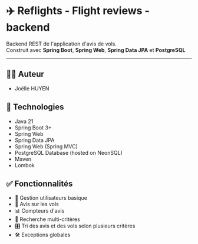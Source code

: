 # ✈️ Reflights - Flight reviews - backend

Backend REST de l'application d'avis de vols.  
Construit avec **Spring Boot**, **Spring Web**, **Spring Data JPA** et **PostgreSQL**

---
## 👩‍💻 Auteur

- Joëlle HUYEN

## 🚀 Technologies

- Java 21
- Spring Boot 3+
- Spring Web
- Spring Data JPA
- Spring Web (Spring MVC)
- PostgreSQL Database (hosted on NeonSQL)
- Maven
- Lombok

## ✅ Fonctionnalités

- 🔐 Gestion utilisateurs basique
- 💬 Avis sur les vols
- 📊 Compteurs d'avis
- 🔎 Recherche multi-critères
- 🎛️ Tri des avis et des vols selon plusieurs critères
- 🛠️ Exceptions globales
  
